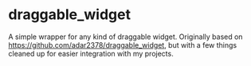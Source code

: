 # draggable_widget

A simple wrapper for any kind of draggable widget. Originally based on https://github.com/adar2378/draggable_widget, but with a few things cleaned up for easier integration with my projects.

